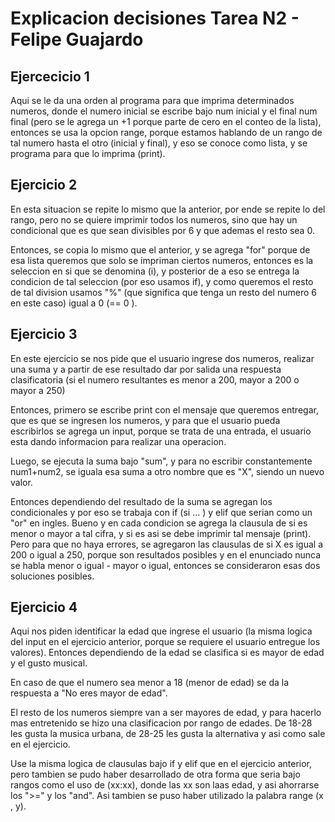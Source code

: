 # Explicacion decisiones Tarea N2 - Felipe Guajardo
## Ejercecicio 1
Aqui se le da una orden al programa para que imprima determinados numeros, donde el numero inicial se escribe bajo num inicial y el final num final (pero se le agrega un +1 porque parte de cero en el conteo de la lista), entonces se usa la opcion range, porque estamos hablando de un rango de tal numero hasta el otro (inicial y final), y eso se conoce como lista, y se programa para que lo imprima (print).

## Ejercicio 2
En esta situacion se repite lo mismo que la anterior, por ende se repite lo del rango, pero no se quiere imprimir todos los numeros, sino que hay un condicional que es que sean divisibles por 6 y que ademas el resto sea 0.

Entonces, se copia lo mismo que el anterior, y se agrega "for" porque de esa lista queremos que solo se impriman ciertos numeros, entonces es la seleccion en si que se denomina (i), y posterior de a eso se entrega la condicion de tal seleccion (por eso usamos if), y como queremos el resto de tal division usamos "%" (que significa que tenga un resto del numero 6 en este caso) igual a 0 (== 0 ).

## Ejercicio 3
En este ejercicio se nos pide que el usuario ingrese dos numeros, realizar una suma y a partir de ese resultado dar por salida una respuesta clasificatoria (si el numero resultantes es menor a 200, mayor a 200 o mayor a 250)

Entonces, primero se escribe print con el mensaje que queremos entregar, que es que se ingresen los numeros, y para que el usuario pueda escribirlos se agrega un input, porque se trata de una entrada, el usuario esta dando informacion para realizar una operacion.

Luego, se ejecuta la suma bajo "sum", y para no escribir constantemente num1+num2, se iguala esa suma a otro nombre que es "X", siendo un nuevo valor.

Entonces dependiendo del resultado de la suma se agregan los condicionales y por eso se trabaja con if (si ... ) y elif que serian como un "or" en ingles. Bueno y en cada condicion se agrega la clausula de si es menor o mayor a tal cifra, y si es asi se debe imprimir tal mensaje (print). Pero para que no haya errores, se agregaron las clausulas de si X es igual a 200 o igual a 250, porque son resultados posibles y en el enunciado nunca se habla menor o igual - mayor o igual, entonces se consideraron esas dos soluciones posibles.

## Ejercicio 4
Aqui nos piden identificar la edad que ingrese el usuario (la misma logica del input en el ejercicio anterior, porque se requiere el usuario entregue los valores). Entonces dependiendo de la edad se clasifica si es mayor de edad y el gusto musical.

En caso de que el numero sea menor a 18 (menor de edad) se da la respuesta a "No eres mayor de edad".

El resto de los numeros siempre van a ser mayores de edad, y para hacerlo mas entretenido se hizo una clasificacion por rango de edades. De 18-28 les gusta la musica urbana, de 28-25 les gusta la alternativa y asi como sale en el ejercicio.

Use la misma logica de clausulas bajo if y elif que en el ejercicio anterior, pero tambien se pudo haber desarrollado de otra forma que seria bajo rangos como el uso de (xx:xx), donde las xx son laas edad, y asi ahorrarse los ">=" y los "and". Asi tambien se puso haber utilizado la palabra range (x , y).